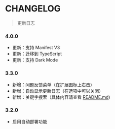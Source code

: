 # CHANGELOG

> 更新日志

### 4.0.0

-   更新：支持 Manifest V3
-   更新：迁移到 TypeScript
-   更新：支持 Dark Mode

### 3.3.0

-   新增：问题反馈菜单（在扩展图标上右击）
-   新增：自动显示更新日志（在选项中可以关闭）
-   新增：关键字搜索（具体内容请查看 [README.md](https://github.com/Semibold/Extensions-Steward/blob/master/README.md))

### 3.2.0

-   启用自动部署功能
